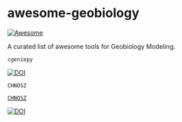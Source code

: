 # awesome-geobiology
[![Awesome](https://awesome.re/badge.svg)](https://awesome.re)



A curated list of awesome tools for Geobiology Modeling.




`cgeniepy`

[![DOI](https://joss.theoj.org/papers/10.21105/joss.06762/status.svg)](https://doi.org/10.21105/joss.06762)



`CHNOSZ`


[`CHNOSZ`](https://chnosz.net/)


[![DOI](https://zenodo.org/badge/DOI/10.3389/feart.2019.00180.svg)](https://doi.org/10.3389/feart.2019.00180)

